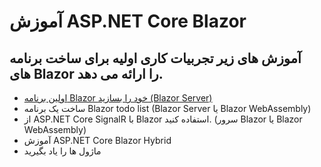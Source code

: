 # آموزش ASP.NET Core Blazor

## آموزش های زیر تجربیات کاری اولیه برای ساخت برنامه های Blazor را ارائه می دهد.

- [اولین برنامه Blazor خود را بسازید (Blazor Server)](https://github.com/mehdi-adham/ASP-NET-Core-tutorials-fa-ir/tree/main/ASP.NET%20Core%20Blazor%20tutorials/Build%20your%20first%20Blazor%20app)
- ساخت یک برنامه Blazor todo list (Blazor Server یا Blazor WebAssembly)
- از ASP.NET Core SignalR با Blazor استفاده کنید. (سرور Blazor یا Blazor WebAssembly)
- آموزش ASP.NET Core Blazor Hybrid
- ماژول ها را یاد بگیرید